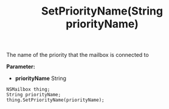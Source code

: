 ﻿---
uid: crmscript_ref_NSMailbox_SetPriorityName
title: SetPriorityName(String priorityName)
intellisense: NSMailbox.SetPriorityName
keywords: NSMailbox, GetPriorityName
so.topic: reference
---

The name of the priority that the mailbox is connected to

**Parameter:** 
 - **priorityName** String

```crmscript
NSMailbox thing;
String priorityName;
thing.SetPriorityName(priorityName);
```

